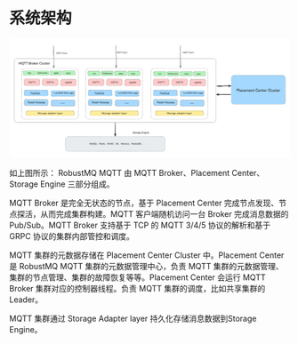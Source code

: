 # 系统架构

![image](../../images/doc-image5.png)

如上图所示： RobustMQ MQTT 由 MQTT Broker、Placement Center、Storage Engine 三部分组成。

MQTT Broker 是完全无状态的节点，基于 Placement Center 完成节点发现、节点探活，从而完成集群构建。MQTT 客户端随机访问一台 Broker 完成消息数据的 Pub/Sub。MQTT Broker 支持基于 TCP 的 MQTT 3/4/5 协议的解析和基于 GRPC 协议的集群内部管控和调度。

MQTT 集群的元数据存储在 Placement Center Cluster 中。Placement Center 是 RobustMQ MQTT 集群的元数据管理中心，负责 MQTT 集群的元数据管理、集群的节点管理、集群的故障恢复等等。Placement Center 会运行 MQTT Broker 集群对应的控制器线程。负责 MQTT 集群的调度，比如共享集群的 Leader。

MQTT 集群通过 Storage Adapter layer 持久化存储消息数据到Storage Engine。
